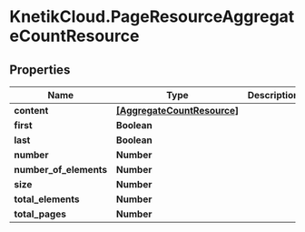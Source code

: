 # KnetikCloud.PageResourceAggregateCountResource

## Properties
Name | Type | Description | Notes
------------ | ------------- | ------------- | -------------
**content** | [**[AggregateCountResource]**](AggregateCountResource.md) |  | [optional] 
**first** | **Boolean** |  | [optional] 
**last** | **Boolean** |  | [optional] 
**number** | **Number** |  | [optional] 
**number_of_elements** | **Number** |  | [optional] 
**size** | **Number** |  | [optional] 
**total_elements** | **Number** |  | [optional] 
**total_pages** | **Number** |  | [optional] 


